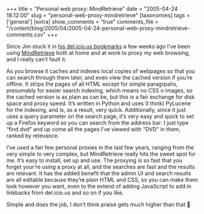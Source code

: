 +++
title = "Personal web proxy: MindRetrieve"
date = "2005-04-24 18:12:00"
slug = "personal-web-proxy-mindretrieve"
[taxonomies]
tags = ['general']
[extra]
show_comments = "true"
comments_file = "/content/blog/2005/04/2005-04-24-personal-web-proxy-mindretrieve-comments.csv"
+++

Since Jim stuck it in [his del.icio.us bookmarks](http://del.icio.us/JimH "Jim Hughes' bookmarks") a few weeks ago I’ve been using [MindRetrieve](http://www.mindretrieve.net/ "MindRetrieve - Search your personal web") both at home and at work to proxy my web browsing, and I really can’t fault it.

As you browse it caches and indexes local copies of webpages so that you can search through them later, and even view the cached version if you’re offline. It strips the pages of all HTML except for simple paragrpahs, presumably for easier search indexing, which means no CSS o images, so the cached version is as plain as can be, but this is a fair exchange for disk space and proxy speed. It’s written in Python and uses (I think) PyLucene for the indexing, and is, as a result, very quick. Additionally, since it just uses a query parameter on the search page, it’s very easy and quick to set up a Firefox keyword so you can search from the address bar: I just type “find dvd” and up come all the pages I’ve viewed with “DVD” in them, ranked by relevance.

I’ve used a fair few personal proxies in the last few years, ranging from the very simple to very complex, but MindRetrieve really hits the sweet spot for me. It’s easy to install, set up and use. The proxying is so fast that you forget your’re using a proxy at all, and the searches are fast and the results are relevant. It has the added benefit that the admin UI and search results are all editable because they’re plain HTML and CSS, so you can make them look however you want, even to the extend of adding JavaScript to add in linkbacks from del.icio.us and so on if you like.

Simple and does the job, I don’t think praise gets much higher than that 🙂
